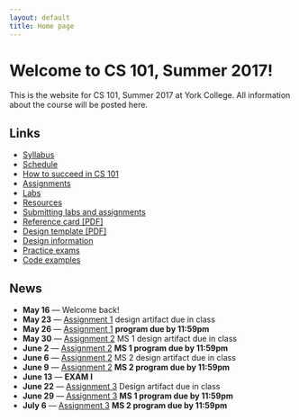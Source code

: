 ```yaml
---
layout: default
title: Home page
---
```


# Welcome to CS 101, Summer 2017!

This is the website for CS 101, Summer 2017 at York College.
All information about the course will be posted here.

## Links

* [Syllabus](syllabus.html)
* [Schedule](schedule.html)
* [How to succeed in CS 101](success.html)
* [Assignments](assign/index.html)
* [Labs](labs/index.html)
* [Resources](resources.html)
* [Submitting labs and assignments](submitting.html)
* [Reference card \[PDF\]](refcard.pdf)
* [Design template \[PDF\]](design-template.pdf)
* [Design information](design/index.html)
* [Practice exams](practice/index.html)
* [Code examples](examples/index.html)

## News
* **May 16** &mdash; Welcome back!
* **May 23** &mdash;  [Assignment 1](assign/assign01.html) design artifact due in class
* **May 26** &mdash;  [Assignment 1](assign/assign01.html) **program due by 11:59pm**
* **May 30** &mdash;  [Assignment 2](assign/assign02.html) MS 1 design artifact due in class
* **June 2** &mdash;  [Assignment 2](assign/assign02.html) **MS 1 program due by 11:59pm**
* **June 6** &mdash;  [Assignment 2](assign/assign02.html) MS 2 design artifact due in class
* **June 9** &mdash;  [Assignment 2](assign/assign02.html) **MS 2 program due by 11:59pm**
* **June 13** &mdash; **EXAM I**
* **June 22** &mdash; [Assignment 3](assign/assign03.html) Design artifact due in class
* **June 29** &mdash; [Assignment 3](assign/assign03.html) **MS 1 program due by 11:59pm**
* **July 6** &mdash;  [Assignment 3](assign/assign03.html) **MS 2 program due by 11:59pm**

<!--
* **Apr 28** &mdash; The description of [Assignment 4](assign/assign04.html) has been updated to indicate that extra credit features must be the result of individual effort (not collaboration.)
* **Apr 27** &mdash; Solutions to practice exam 4 have been posted on the [Practice Exams](practice/index.html) page.
* **Apr 25** &mdash; **Exam 4** will take place in class on **Thursday, May 4th**.  A practice exam is available on the [Practice Exams](practice/index.html) page.
* **Apr 25** &mdash; Some additional hints have been added to the description of [Assignment 4](assign/assign04.html).
* **Apr 24** &mdash; The description for [Assignment 4](assign/assign04.html) has been updated with a suggestion for how to represent movement direction.
* **Apr 19** &mdash; The [Schedule](schedule.html) has been updated.  Lectures 17&ndash;20 have each been moved back one day earlier.
* **Apr 17** &mdash; [Assignment 4](assign/assign04.html) has been posted.  The design artifacts for **snake\_append\_head()** and **snake\_append\_tail()** are due at the beginning of class on **Tuesday, Apr 25th**.  The design artifacts for **snake\_init()** and **scene\_update()** are due at the beginning of class on **Thursday, Apr 27th**, and the completed code is due on **Friday, May 5th** by 11:59 PM. 
    * **Assignment 4 will require a good deal of understanding and effort - please be prepared to ask questions about the assignment during this Thursday's class (4-20-19).**
* **Apr 4** &mdash; **Exam 3** will take place in class on **Tuesday, Apr 11th**.  The format is the same as Exams 1 and 2.  A practice exam is available on the [Practice Exams](practice/index.html) page.
* **Mar 31** &mdash; The due date for [Assignment 3](assign/assign03.html) has been changed to **Thursday, Apr 6th** by 11:59 PM.
* **Mar 30** &mdash; [Assignment 3](assign/assign03.html) has been updated to correct the description of scoring.
* **Mar 29** &mdash; The description of [Assignment 3](assign/assign03.html) has been updated to describe how to fix a problem that prevents `make submit` from working.
* **Mar 21** &mdash; [Assignment 3](assign/assign03.html) has been posted.  The design is due at the beginning of class on **Tuesday, Mar 28th**, and the code is due on **Tuesday, Apr 4th** by 11:59 PM.
* **Mar 16** &mdash; The [Schedule](schedule.html) and [Labs](labs/index.html) pages have been updated to account for the college being closed on the 14th.
* **Mar 13** &mdash; Due to the snowstorm expected for tomorrow, Exam 2 will take place on **Thursday, Mar 16th**.  We will use Tuesday, Mar 14th as a review day if the college is open.
* **Mar 9** &mdash; Solutions to Spring 2016 Exam 2 are posted on the [Practice Exams](practice/index.html) page.  Also, the Spring 2015 Exam 2 has been posted as an additional practice exam.
* **Mar 6** &mdash; **Exam 2** will take place in class on **Tuesday, Mar 14th**.  The format will be the same as Exam 1.  A practice exam is available on the [Practice Exams](practice/index.html) page.
* **Feb 7** &mdash; Solutions to the first practice exam are available on the [Practice Exams](practice/index.html) page.
* **Jan 31** &mdash; **Exam 1** will take place in class on **Tuesday, Feb 14th**.  It is closed book and closed notes: however, you will have the [reference card](refcard.pdf) as a reference.  There will be a written part and a programming part.  The [Practice Exams](practice/index.html) page has a practice exam.
* **Jan 31** &mdash; [Assignment 2](assign/assign02.html) has been posted.  There are two milestones; see the assignment description for deliverables and due dates.
* **Jan 21** &mdash; The [Schedule](schedule.html) has been updated with suggested textbook exercises.
* **Jan 19** &mdash; [Assignment 1](assign/assign01.html) has been posted.  The design artifact is due at the beginning of class on Thursday, Jan 26th.  The completed program is due Tuesday, Jan 31st by 11:59 PM.
* **Jan 19** &mdash; Welcome back!
-->